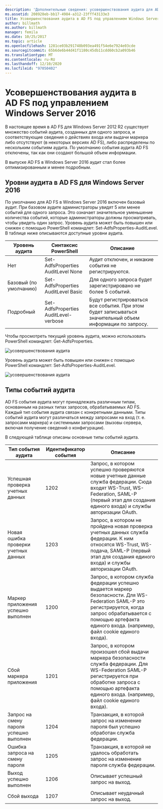 ```yaml
---
description: 'Дополнительные сведения: усовершенствования аудита для AD FS в Windows Server 2016'
ms.assetid: 208928eb-bb17-4984-a312-23fff43133e3
title: Усовершенствования аудита в AD FS под управлением Windows Server 2016
author: billmath
ms.author: billmath
manager: femila
ms.date: 10/25/2017
ms.topic: article
ms.openlocfilehash: 1281ce03b291748b093ea491f54e6e7924e03cde
ms.sourcegitcommit: 65b6de6b44d41f1180c45db11cdd60cb2a093b46
ms.translationtype: MT
ms.contentlocale: ru-RU
ms.lasthandoff: 12/10/2020
ms.locfileid: "97050402"
---
```

# <a name="auditing-enhancements-to-ad-fs-in-windows-server-2016"></a>Усовершенствования аудита в AD FS под управлением Windows Server 2016

В настоящее время в AD FS для Windows Server 2012 R2 существует множество событий аудита, созданных для одного запроса, и соответствующие сведения о действиях входа или выдачи маркера либо отсутствуют (в некоторых версиях AD FS), либо распределены по нескольким событиям аудита. По умолчанию события аудита AD FS отключены, так как они создают большой объем информации.

В выпуске AD FS в Windows Server 2016 аудит стал более оптимизированным и менее подробным.

## <a name="auditing-levels-in-ad-fs-for-windows-server-2016"></a>Уровни аудита в AD FS для Windows Server 2016
По умолчанию для AD FS в Windows Server 2016 включен базовый аудит.  При базовом аудите администраторы увидят 5 или менее событий для одного запроса.  Это означает значительное уменьшение количества событий, которые администраторы должны просматривать, чтобы увидеть один запрос.   Уровень аудита может быть повышен или снижен с помощью PowerShell командлет: Set-AdfsProperties-AuditLevel.  В таблице ниже описываются доступные уровни аудита.

| Уровень аудита | Синтаксис PowerShell | Описание |
|--|--|--|
| Нет | Set-AdfsProperties AuditLevel None | Аудит отключен, и никакие события не регистрируются. |
| Базовый (по умолчанию) | Set-AdfsProperties AuditLevel Basic | Для одного запроса будет зарегистрировано не более 5 событий. |
| Подробный | Set-AdfsProperties AuditLevel-verbose | Будут регистрироваться все события.  При этом будет записываться значительный объем информации по запросу. |

Чтобы просмотреть текущий уровень аудита, можно использовать PowerShell командлет: Get-AdfsProperties.

![усовершенствования аудита](media/Auditing-Enhancements-to-AD-FS-in-Windows-Server-2016/ADFS_Audit_1.PNG)

Уровень аудита может быть повышен или снижен с помощью PowerShell командлет: Set-AdfsProperties-AuditLevel.

![усовершенствования аудита](media/Auditing-Enhancements-to-AD-FS-in-Windows-Server-2016/ADFS_Audit_2.png)

## <a name="types-of-audit-events"></a>Типы событий аудита
AD FS события аудита могут принадлежать различным типам, основанным на разных типах запросов, обрабатываемых AD FS. Каждый тип события аудита связан с конкретными данными.  Типы событий аудита могут различаться между запросами на вход (т. е. запросами маркера) и системными запросами (вызовы сервера, включая получение сведений о конфигурации).

В следующей таблице описаны основные типы событий аудита.

| Тип события аудита | Идентификатор события | Описание |
|--|--|--|
| Успешная проверка учетных данных | 1202 | Запрос, в котором успешно проверяются новые учетные данные служба федерации. Сюда входят WS-Trust, WS-Federation, SAML-P (первый этап для создания единого входа) и службы авторизации OAuth. |
| Новая ошибка проверки учетных данных | 1203 | Запрос, в котором не пройдена новая проверка учетных данных служба федерации. К ним относятся WS-Trust, WS-подача, SAML-P (первый этап для создания единого входа) и службы авторизации OAuth. |
| Маркер приложения успешно выполнен | 1200 | Запрос, в котором служба федерации успешно выдается маркер безопасности. Для WS-Federation SAML-P это регистрируется, когда запрос обрабатывается с помощью артефакта единого входа. (например, файл cookie единого входа). |
| Сбой маркера приложения | 1201 | Запрос, в котором произошел сбой выдачи маркера безопасности служба федерации. Для WS-Federation SAML-P регистрируется при обработке запроса с помощью артефакта единого входа. (например, файл cookie единого входа). |
| Запрос на смену пароля успешно выполнен | 1204 | Транзакция, в которой запрос на изменение пароля был успешно обработан служба федерации. |
| Ошибка запроса на смену пароля | 1205 | Транзакция, в которой не удалось обработать запрос на изменение пароля служба федерации. |
| Выход успешно выполнен | 1206 | Описывает успешный запрос на выход. |
| Сбой выхода | 1207 | Описывает неудачный запрос на выход. |
